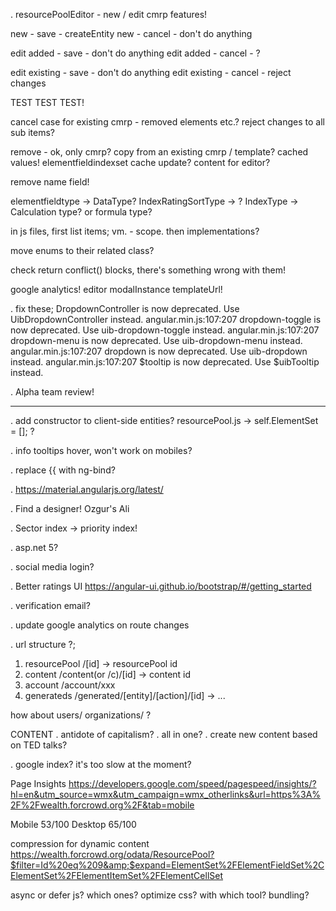 ﻿. resourcePoolEditor - new / edit cmrp features!

new - save - createEntity
new - cancel - don't do anything

edit added - save - don't do anything
edit added - cancel - ?

edit existing - save - don't do anything
edit existing - cancel - reject changes

TEST TEST TEST!

cancel case for existing cmrp - removed elements etc.?
reject changes to all sub items?

remove - ok, only cmrp?
copy from an existing cmrp / template?
cached values! elementfieldindexset cache update?
content for editor?

remove name field!

elementfieldtype -> DataType?
IndexRatingSortType -> ?
IndexType -> Calculation type? or formula type?

in js files, first list items; vm. - scope.
then implementations?

move enums to their related class?

check return conflict() blocks, there's something wrong with them!

google analytics!
editor modalInstance templateUrl!

. fix these;
DropdownController is now deprecated. Use UibDropdownController instead. angular.min.js:107:207
dropdown-toggle is now deprecated. Use uib-dropdown-toggle instead. angular.min.js:107:207
dropdown-menu is now deprecated. Use uib-dropdown-menu instead. angular.min.js:107:207
dropdown is now deprecated. Use uib-dropdown instead. angular.min.js:107:207
$tooltip is now deprecated. Use $uibTooltip instead.

. Alpha team review!

---	
. add constructor to client-side entities?
resourcePool.js -> self.ElementSet = []; ?

. info tooltips hover, won't work on mobiles?

. replace {{ with ng-bind?

. https://material.angularjs.org/latest/

. Find a designer! Ozgur's Ali

. Sector index -> priority index!

. asp.net 5?

. social media login?

. Better ratings UI
https://angular-ui.github.io/bootstrap/#/getting_started

. verification email?

. update google analytics on route changes

. url structure ?;
1. resourcePool /[id] -> resourcePool id
2. content /content(or /c)/[id] -> content id
3. account /account/xxx
4. generateds /generated/[entity]/[action]/[id] -> ...

how about users/ organizations/ ?

CONTENT
. antidote of capitalism?
. all in one?
. create new content based on TED talks?

. google index? it's too slow at the moment?

Page Insights
https://developers.google.com/speed/pagespeed/insights/?hl=en&utm_source=wmx&utm_campaign=wmx_otherlinks&url=https%3A%2F%2Fwealth.forcrowd.org%2F&tab=mobile

Mobile 53/100
Desktop 65/100

compression for dynamic content
https://wealth.forcrowd.org/odata/ResourcePool?$filter=Id%20eq%209&amp;$expand=ElementSet%2FElementFieldSet%2CElementSet%2FElementItemSet%2FElementCellSet

async or defer js? which ones?
optimize css? with which tool?
bundling?
